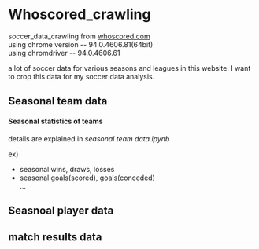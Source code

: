 # Whoscored_crawling
soccer_data_crawling from [whoscored.com](http://whoscored.com)  
using chrome version --  94.0.4606.81(64bit)  
using chromdriver -- 94.0.4606.61

a lot of soccer data for various seasons and leagues in this website.
I want to crop this data for my soccer data analysis.

## Seasonal team data
#### Seasonal statistics of teams
details are explained in *seasonal team data.ipynb* 

ex)
- seasonal wins, draws, losses
- seasonal goals(scored), goals(conceded)  
...



## Seasnoal player data

## match results data 




